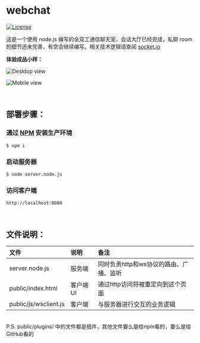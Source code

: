 # webchat

[![License](https://img.shields.io/github/license/kingsora/overlayscrollbars.svg?style=flat-square)](https://github.com/siteson/webchat/blob/main/LICENSE)

这是一个使用 node.js 编写的全双工通信聊天室，会话大厅已经完成，私聊 room 的细节还未完善，有空会继续编写。相关技术逻辑请查阅 [socket.io](https://socket.io/docs/v3)

**体验成品小样：** 

![Desktop view]("https://raw.githubusercontent.com/siteson/webchat/main/readme_image/desktop.png")

![Mobile view]("https://raw.githubusercontent.com/siteson/webchat/main/readme_image/phone.png")

<br>

## 部署步骤：

### 通过 [NPM](https://www.npmjs.com/) 安装生产环境
`$ npm i`

### 启动服务器
`$ node server.node.js`

### 访问客户端
`http://localhost:8080`

<br>

## 文件说明：
|   文件            |   说明    |   备注    |
|   :----            |   :----    | :---- |
|   server.node.js  |  服务端   |  同时负责http和ws协议的路由、广播、监听
|   public/index.html   |   客户端 UI  |   通过http访问将被重定向到这个页面
|   public/js/wsclient.js   |   客户端  |   与服务器进行交互的业务逻辑

<br>
P.S. public/plugins/ 中的文件都是插件，其他文件要么是给npm看的，要么是给GitHub看的